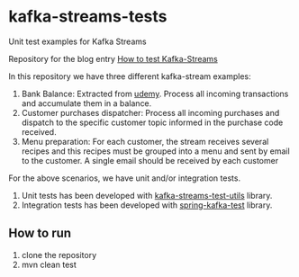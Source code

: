 # kafka-streams-tests

Unit test examples for Kafka Streams

Repository for the blog entry [How to test Kafka-Streams](https://david-romero.github.io//articles/2018-07/kafka-streams-test)

In this repository we have three different kafka-stream examples:

1. Bank Balance: Extracted from [udemy](https://www.udemy.com/kafka-streams/). Process all incoming transactions and accumulate them in a balance.
2. Customer purchases dispatcher: Process all incoming purchases and dispatch to the specific customer topic informed in the purchase code received.
3. Menu preparation: For each customer, the stream receives several recipes and this recipes must be grouped into a menu and sent by email to the customer. A single email should be received by each customer

For the above scenarios, we have unit and/or integration tests.
1. Unit tests has been developed with [kafka-streams-test-utils](https://kafka.apache.org/documentation/streams/developer-guide/testing.html) library.
2. Integration tests has been developed with [spring-kafka-test](https://github.com/spring-projects/spring-kafka/blob/master/src/reference/asciidoc/testing.adoc) library.

## How to run
1. clone the repository
2. mvn clean test
